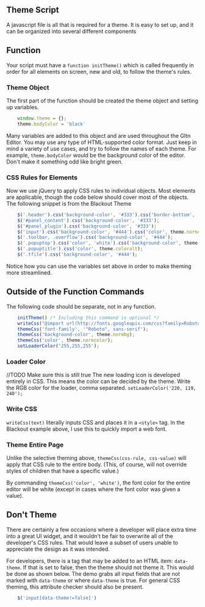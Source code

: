 ## Theme Script
A javascript file is all that is required for a theme. It is easy to set up, and it can be organized into several different components

## Function
Your script must have a `function initTheme()` which is called frequently in order for all elements on screen, new and old, to follow the theme's rules.

### Theme Object
The first part of the function should be created the theme object and setting up variables.

```JavaScript
    window.theme = {};
    theme.bodyColor = 'black'
```   

Many variables are added to this object and are used throughout the Gltn Editor. You may use any type of HTML-supported color format. Just keep in mind a variety of use cases, and try to follow the names of each theme. For example, `theme.bodyColor` would be the background color of the editor. Don't make it something odd like bright green.

### CSS Rules for Elements
Now we use jQuery to apply CSS rules to individual objects. Most elements are applicable, though the code below should cover most of the objects. The following snippet is from the Blackout Theme
    
```JavaScript
    $('.header').css('background-color', '#333').css('border-bottom', 'solid 0px #555');
	$('#panel_content').css('background-color', '#333');
	$('#panel_plugin').css('background-color', '#333');
	$('input').css('background-color', '#444').css('color', theme.normcolor);
	$('.toolbar, .overflow').css('background-color', '#444');
	$('.popuptop').css('color', 'white').css('background-color', theme.normbg);
	$('.popuptitle').css('color', theme.coloralt);
	$('.tfile').css('background-color', '#444');
```

Notice how you can use the variables set above in order to make theming more streamlined.

## Outside of the Function Commands
The following code should be separate, not in any function. 

```JavaScript
    initTheme() /* Including this command is optional */
    writeCss("@import url(http://fonts.googleapis.com/css?family=Roboto:400,100,100italic,300,300italic,400italic,500,500italic,700,700italic,900,900italic);");
    themeCss('font-family', '"Roboto", sans-serif');
    themeCss('background-color', theme.normbg);
    themeCss('color', theme.normcolor);
    setLoaderColor('255,255,255');
```

### Loader Color
//TODO Make sure this is still true
The new loading icon is developed entirely in CSS. This means the color can be decided by the theme. Write the RGB color for the loader, comma separated.
`setLoaderColor('220, 119, 240');`

### Write CSS
`writeCss(text)` literally inputs CSS and places it in a `<style>` tag. In the Blackout example above, I use this to quickly import a web font.

### Theme Entire Page
Unlike the selective theming above, `themeCss(css-rule, css-value)` will apply that CSS rule to the entire body. (This, of course, will not override styles of children that have a specific value.) 

By commanding `themeCss('color', 'white')`, the font color for the entire editor will be white (except in cases where the font color was given a value).

## Don't Theme
There are certainly a few occasions where a developer will place extra time into a great UI widget, and it wouldn't be fair to overwrite all of the developer's CSS rules. That would leave a subset of users unable to appreciate the design as it was intended.

For developers, there is a tag that may be added to an HTML item: `data-theme`. If that is set to false, then the theme should not theme it. This would be done as shown below. The demo grabs all input fields that are not marked with `data-theme` or where `data-theme` is true. For general CSS theming, this attribute checker should also be present.

```Javascript
    $('input[data-theme!=false]')
```